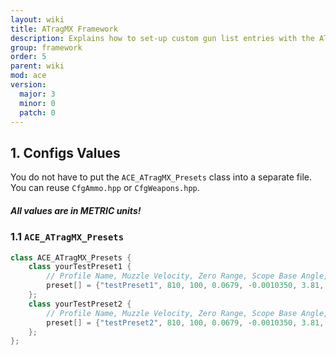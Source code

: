 ```yaml
---
layout: wiki
title: ATragMX Framework
description: Explains how to set-up custom gun list entries with the ATragMX.
group: framework
order: 5
parent: wiki
mod: ace
version:
  major: 3
  minor: 0
  patch: 0
---
```


## 1. Configs Values

You do not have to put the `ACE_ATragMX_Presets` class into a separate file. You can reuse `CfgAmmo.hpp` or `CfgWeapons.hpp`.

<div class="panel callout">
    <h5>All values are in METRIC units!</h5>
</div>

### 1.1 `ACE_ATragMX_Presets`

```cpp
class ACE_ATragMX_Presets {
    class yourTestPreset1 {
        // Profile Name, Muzzle Velocity, Zero Range, Scope Base Angle, AirFriction, Bore Height, Scope Unit, Scope Click Unit, Scope Click Number, Maximum Elevation, Dialed Elevation, Dialed Windage, Mass, Bullet Diameter, Rifle Twist, BC, Drag Model, Atmosphere Model, Muzzle Velocity vs. Temperature Interpolation, C1 Ballistic Coefficient vs. Distance Interpolation
        preset[] = {"testPreset1", 810, 100, 0.0679, -0.0010350, 3.81, 0, 2, 10, 120, 0, 0, 9.525, 7.82, 25.40, 0.393, 1, "ICAO", {{-15,0},{0,0},{10,0},{15,0},{25,0},{30,0},{35,0}}, {{0,0},{0,0},{0,0},{0,0},{0,0},{0,0},{0,0}}};
    };
    class yourTestPreset2 {
        // Profile Name, Muzzle Velocity, Zero Range, Scope Base Angle, AirFriction, Bore Height, Scope Unit, Scope Click Unit, Scope Click Number, Maximum Elevation, Dialed Elevation, Dialed Windage, Mass, Bullet Diameter, Rifle Twist, BC, Drag Model, Atmosphere Model, Muzzle Velocity vs. Temperature Interpolation, C1 Ballistic Coefficient vs. Distance Interpolation
        preset[] = {"testPreset2", 810, 100, 0.0679, -0.0010350, 3.81, 0, 2, 10, 120, 0, 0, 9.525, 7.82, 25.40, 0.393, 1, "ICAO", {{-15,0},{0,0},{10,0},{15,0},{25,0},{30,0},{35,0}}, {{0,0},{0,0},{0,0},{0,0},{0,0},{0,0},{0,0}}};
    };
};
```
